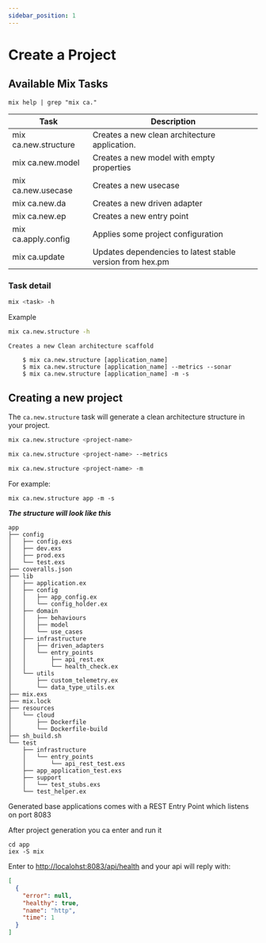 ```yaml
---
sidebar_position: 1
---
```


# Create a Project

## Available Mix Tasks

```shell
mix help | grep "mix ca."
```

| Task                  | Description                                               |
|-----------------------|-----------------------------------------------------------|
| mix ca.new.structure  | Creates a new clean architecture application.             |
| mix ca.new.model      | Creates a new model with empty properties                 |
| mix ca.new.usecase    | Creates a new usecase                                     |
| mix ca.new.da         | Creates a new driven adapter                              |
| mix ca.new.ep         | Creates a new entry point                                 |
| mix ca.apply.config   | Applies some project configuration                        |
| mix ca.update         | Updates dependencies to latest stable version from hex.pm |

### Task detail

```bash
mix <task> -h
```

Example

```bash
mix ca.new.structure -h
```

```
Creates a new Clean architecture scaffold

    $ mix ca.new.structure [application_name]
    $ mix ca.new.structure [application_name] --metrics --sonar
    $ mix ca.new.structure [application_name] -m -s
```

## Creating a new project


The `ca.new.structure` task will generate a clean architecture structure in your project.

```bash
mix ca.new.structure <project-name>

mix ca.new.structure <project-name> --metrics

mix ca.new.structure <project-name> -m
```

For example:

```shell
mix ca.new.structure app -m -s
```

**_The structure will look like this_**

```
app
├── config
│   ├── config.exs
│   ├── dev.exs
│   ├── prod.exs
│   └── test.exs
├── coveralls.json
├── lib
│   ├── application.ex
│   ├── config
│   │   ├── app_config.ex
│   │   └── config_holder.ex
│   ├── domain
│   │   ├── behaviours
│   │   ├── model
│   │   └── use_cases
│   ├── infrastructure
│   │   ├── driven_adapters
│   │   └── entry_points
│   │       ├── api_rest.ex
│   │       └── health_check.ex
│   └── utils
│       ├── custom_telemetry.ex
│       └── data_type_utils.ex
├── mix.exs
├── mix.lock
├── resources
│   └── cloud
│       ├── Dockerfile
│       └── Dockerfile-build
├── sh_build.sh
└── test
    ├── infrastructure
    │   └── entry_points
    │       └── api_rest_test.exs
    ├── app_application_test.exs
    ├── support
    │   └── test_stubs.exs
    └── test_helper.ex
```
Generated base applications comes with a REST Entry Point which listens on port 8083

After project generation you ca enter and run it

```shell
cd app
iex -S mix
```

Enter to [http://localohst:8083/api/health](http://localohst:8083/api/health) and your api will reply with:

```json
[
  {
    "error": null,
    "healthy": true,
    "name": "http",
    "time": 1
  }
]
```